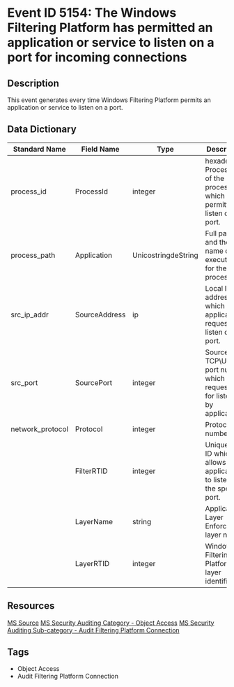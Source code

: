 # Event ID 5154: The Windows Filtering Platform has permitted an application or service to listen on a port for incoming connections

## Description
This event generates every time Windows Filtering Platform permits an application or service to listen on a port.

## Data Dictionary
|Standard Name|Field Name|Type|Description|Sample Value|
|---|---|---|---|---|
|process_id|ProcessId|integer|hexadecimal Process ID of the process which was permitted to listen on the port.|4152|
|process_path|Application|UnicostringdeString|Full path and the name of the executable for the process.|\device\harddiskvolume2\documents\listener.exe|
|src_ip_addr|SourceAddress|ip|Local IP address on which application requested to listen on the port.|0.0.0.0|
|src_port|SourcePort|integer|Source TCP\UDP port number which was requested for listening by application.|44|
|network_protocol|Protocol|integer|Protocol number.|6|
||FilterRTID|integer|Unique filter ID which allows application to listen on the specific port.|0|
||LayerName|string|Application Layer Enforcement layer name.|%%14609|
||LayerRTID|integer|Windows Filtering Platform layer identifier.|40|

## Resources
[MS Source](https://github.com/MicrosoftDocs/windows-itpro-docs/blob/master/windows/security/threat-protection/auditing/event-5154.md)
[MS Security Auditing Category - Object Access](https://docs.microsoft.com/en-us/windows/security/threat-protection/auditing/advanced-security-audit-policy-settings#object-access)
[MS Security Auditing Sub-category - Audit Filtering Platform Connection](https://github.com/MicrosoftDocs/windows-itpro-docs/tree/master/windows/security/threat-protection/auditing/audit-filtering-platform-connection.md)

## Tags
* Object Access
* Audit Filtering Platform Connection